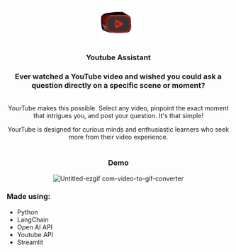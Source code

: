 <!-- Improved compatibility of back to top link: See: https://github.com/othneildrew/Best-README-Template/pull/73 -->
<a name="readme-top"></a>


<!-- PROJECT SHIELDS -->
<!--
*** I'm using markdown "reference style" links for readability.
*** Reference links are enclosed in brackets [ ] instead of parentheses ( ).
*** See the bottom of this document for the declaration of the reference variables
*** for contributors-url, forks-url, etc. This is an optional, concise syntax you may use.
*** https://www.markdownguide.org/basic-syntax/#reference-style-links
-->


<!-- PROJECT LOGO -->
<br />
<div align="center">
  <a href="https://github.com/github_username/repo_name](https://github.com/guryuvraj/Youtube-Assistant)">
    <img src="image1.gif" alt="Logo" width="80" height="80">
  </a>

<h3 align="center">Youtube Assistant</h3>

  <p align="center">
 <h3>Ever watched a YouTube video and wished you could ask a question directly on a specific scene or moment?</h3> <br>
    YourTube makes this possible. Select any video, pinpoint the exact moment that intrigues you, and post your question. It's that simple!

  YourTube is designed for curious minds and enthusiastic learners who seek more from their video experience.
    <br />
    <br />
    <h3> Demo </h3>
    ![Untitled-ezgif com-video-to-gif-converter](https://github.com/guryuvraj/Youtube-Assistant/assets/98197801/8ace7a99-9021-4671-b80b-c923d141d874)

  </p>

 
</div>

<div>
   <h3>Made using: </h3>
  <ul>
    <li>Python</li>
    <li>LangChain</li>
    <li>Open AI API</li>
    <li>Youtube API</li>
    <li>Streamlit</li>
  </ul>
</div>






[linkedin-shield]: https://img.shields.io/badge/-LinkedIn-black.svg?style=for-the-badge&logo=linkedin&colorB=555
[linkedin-url]: https://linkedin.com/in/linkedin_username
